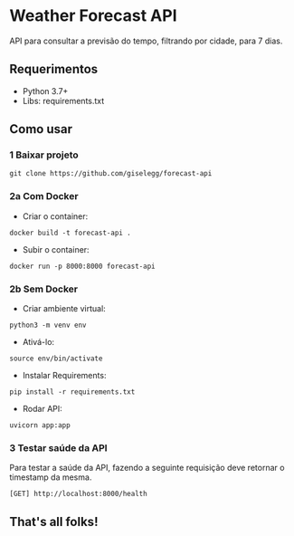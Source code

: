# Weather Forecast API

API para consultar a previsão do tempo, filtrando por cidade, para 7 dias.

## Requerimentos

- Python 3.7+
- Libs: requirements.txt

## Como usar
### 1 Baixar projeto
```
git clone https://github.com/giselegg/forecast-api
```

### 2a Com Docker
- Criar o container:
```
docker build -t forecast-api .
```

- Subir o container:
```
docker run -p 8000:8000 forecast-api
```

### 2b Sem Docker
- Criar ambiente virtual:
```
python3 -m venv env
```

- Ativá-lo:
```
source env/bin/activate
```

- Instalar Requirements:
```
pip install -r requirements.txt
```

- Rodar API:
```
uvicorn app:app
```

### 3 Testar saúde da API
Para testar a saúde da API, fazendo a seguinte requisição deve retornar o timestamp da mesma.

```
[GET] http://localhost:8000/health
```

## That's all folks!